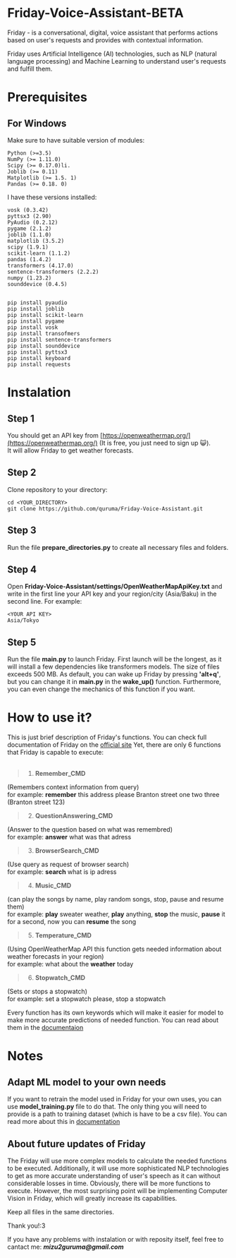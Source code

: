 # Friday-Voice-Assistant-BETA
Friday - is a conversational, digital, voice assistant that performs actions based on user's requests and provides with contextual information. 

Friday uses Artificial Intelligence (AI) technologies, such as NLP (natural language processing) and Machine Learning to understand user's requests and fulfill them.


# Prerequisites
## For Windows
Make sure to have suitable version of modules:
```
Python (>=3.5)
NumPy (>= 1.11.0)
Scipy (>= 0.17.0)li.
Joblib (>= 0.11)
Matplotlib (>= 1.5. 1)
Pandas (>= 0.18. 0)
```

I have these versions installed:
```
vosk (0.3.42)  
pyttsx3 (2.90)  
PyAudio (0.2.12)  
pygame (2.1.2)  
joblib (1.1.0)
matplotlib (3.5.2)
scipy (1.9.1)
scikit-learn (1.1.2)
pandas (1.4.2)
transformers (4.17.0)
sentence-transformers (2.2.2)
numpy (1.23.2)
sounddevice (0.4.5)


```

```
pip install pyaudio
pip install joblib  
pip install scikit-learn  
pip install pygame  
pip install vosk  
pip install transofmers
pip install sentence-transformers  
pip install sounddevice  
pip install pyttsx3  
pip install keyboard  
pip install requests
```

# Instalation

## Step 1
You should get an API key from [https://openweathermap.org/](https://openweathermap.org/) (It is free, you just need to sign up 😺).  
It will allow Friday to get weather forecasts.  

## Step 2
Clone repository to your directory:
```
cd <YOUR_DIRECTORY>
git clone https://github.com/quruma/Friday-Voice-Assistant.git
```
## Step 3
Run the file __prepare_directories.py__ to create all necessary files and folders.

## Step 4
Open __Friday-Voice-Assistant/settings/OpenWeatherMapApiKey.txt__ and write in the first line your API key and your region/city (Asia/Baku) in the second line. For example:  
```
<YOUR API KEY>  
Asia/Tokyo  
```

## Step 5
Run the file __main.py__  to launch Friday. First launch will be the longest, as it will install a few dependencies like transformers models. The size of files exceeds 500 MB. As default, you can wake up Friday by pressing __'alt+q'__, but you can change it in __main.py__ in the __wake_up()__ function. Furthermore, you can even change the mechanics of this function if you want. 


# How to use it?

This is just brief description of Friday's functions. You can check full documentation of Friday on the [official site](https://quruma.wixsite.com/friday/documentaiton) 
Yet, there are only 6 functions that Friday is capable to execute:<br><br/>

>1. **Remember_CMD**  
>
(Remembers context information from query)  
for example: __remember__ this address please Branton street one two three (Branton street 123)

>2. **QuestionAnswering_CMD**  
>
(Answer to the question based on what was remembred)  
for example: __answer__ what was that adress

>3. **BrowserSearch_CMD** 
>
(Use query as request of browser search)  
for example: __search__ what is ip adress

>4. **Music_CMD**  
>
(can play the songs by name, play random songs, stop, pause and resume them)  
for example: __play__ sweater weather, __play__ anything, __stop__ the music, __pause__ it for a second, now you can **resume** the song

>5. **Temperature_CMD**  
>
(Using OpenWeatherMap API this function gets needed information about weather forecasts in your region)  
for example: what about the __weather__ today

>6. **Stopwatch_CMD**  
>
(Sets or stops a stopwatch)  
for example: set a stopwatch please, stop a stopwatch  
  
Every function has its own keywords which will make it easier for model to make more accurate predictions of needed function. You can read about them in the [documentaion](https://quruma.wixsite.com/friday/documentaiton) 

# Notes  

## Adapt ML model to your own needs
If you want to retrain the model used in Friday for your own uses, you can use __model_training.py__ file to do that. The only thing you will need to provide is a path to training dataset (which is have to be a csv file). You can read more about this in [documentation]()
## About future updates of Friday
The Friday will use more complex models to calculate the needed functions to be executed. Additionally, it will use more sophisticated NLP technologies to get as more accurate understanding of user's speech as it can without considerable losses in time. Obviously, there will be more functions to execute. However, the most surprising point will be implementing Computer Vision in Friday, which will greatly increase its capabilities.   


Keep all files in the same directories.

Thank you!:3

If you have any problems with instalation or with reposity itself, feel free to cantact me: **_mizu2guruma@gmail.com_**
